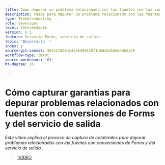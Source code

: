 ```yaml
---
title: Cómo depurar un problema relacionado con las fuentes con las conversiones de Forms y del servicio de salida
description: Pasos para depurar un problema relacionado con las fuentes con Forms y el servicio de salida
type: Troubleshooting
role: Developer
level: Intermediate
version: 6.5
feature: Servicio Forms, servicio de salida
topic: 'Desarrollo  '
index: y
source-git-commit: 462417d384c4aa5d99110f1b8dadd165ea9b2a49
workflow-type: tm+mt
source-wordcount: '63'
ht-degree: 1%

---
```



# Cómo capturar garantías para depurar problemas relacionados con fuentes con conversiones de Forms y del servicio de salida

*Este vídeo explica el proceso de captura de colaterales para depurar problemas relacionados con las fuentes con conversiones de Forms y del servicio de salida .*

>[!VIDEO](https://video.tv.adobe.com/v/335487?quality=9&learn=on)

